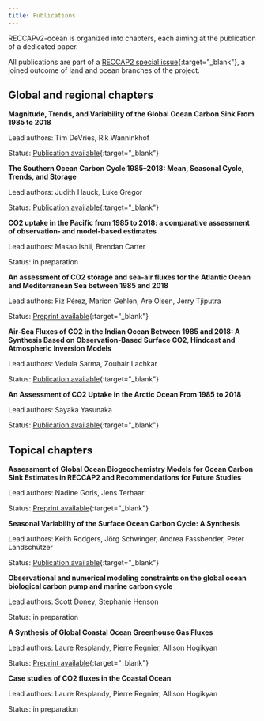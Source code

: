 ```yaml
---
title: Publications
---
```


RECCAPv2-ocean is organized into chapters, each aiming at the publication of a dedicated paper.

All publications are part of a [RECCAP2 special issue](https://agupubs.onlinelibrary.wiley.com/doi/toc/10.1002/(ISSN)2169-8961.RECCAP2){:target="_blank"}, a joined outcome of land and ocean branches of the project.

## Global and regional chapters

**Magnitude, Trends, and Variability of the Global Ocean Carbon Sink From 1985 to 2018**

Lead authors: Tim DeVries, Rik Wanninkhof

Status: [Publication available](https://doi.org/10.1029/2023GB007780){:target="_blank"}

**The Southern Ocean Carbon Cycle 1985–2018: Mean, Seasonal Cycle, Trends, and Storage**

Lead authors: Judith Hauck, Luke Gregor

Status: [Publication available](https://doi.org/10.1029/2023GB007848){:target="_blank"}

**CO2 uptake in the Pacific from 1985 to 2018: a comparative assessment of observation- and model-based estimates**

Lead authors: Masao Ishii, Brendan Carter

Status: in preparation

**An assessment of CO2 storage and sea-air fluxes for the Atlantic Ocean and Mediterranean Sea between 1985 and 2018**

Lead authors: Fiz Pérez, Marion Gehlen, Are Olsen, Jerry Tjiputra

Status: [Preprint available](https://doi.org/10.22541/essoar.170256825.55098483/v1){:target="_blank"}

**Air-Sea Fluxes of CO2 in the Indian Ocean Between 1985 and 2018: A Synthesis Based on Observation-Based Surface CO2, Hindcast and Atmospheric Inversion Models**

Lead authors: Vedula Sarma, Zouhair Lachkar

Status: [Publication available](https://doi.org/10.1029/2023GB007694){:target="_blank"}

**An Assessment of CO2 Uptake in the Arctic Ocean From 1985 to 2018**

Lead authors: Sayaka Yasunaka

Status: [Publication available](https://doi.org/10.1029/2023GB007806){:target="_blank"}



## Topical chapters

**Assessment of Global Ocean Biogeochemistry Models for Ocean Carbon Sink Estimates in RECCAP2 and Recommendations for Future Studies**

Lead authors: Nadine Goris, Jens Terhaar

Status: [Preprint available](https://doi.org/10.22541/essoar.168394734.41886821/v1){:target="_blank"}

**Seasonal Variability of the Surface Ocean Carbon Cycle: A Synthesis**

Lead authors: Keith Rodgers, Jörg Schwinger, Andrea Fassbender, Peter Landschützer

Status: [Publication available](https://doi.org/10.1029/2023GB007798){:target="_blank"}

**Observational and numerical modeling constraints on the global ocean biological carbon pump and marine carbon cycle**

Lead authors: Scott Doney, Stephanie Henson

Status: in preparation

**A Synthesis of Global Coastal Ocean Greenhouse Gas Fluxes**

Lead authors: Laure Resplandy, Pierre Regnier, Allison Hogikyan

Status: [Preprint available](https://doi.org/10.22541/essoar.168182303.39621839/v1){:target="_blank"}

**Case studies of CO2 fluxes in the Coastal Ocean**

Lead authors: Laure Resplandy, Pierre Regnier, Allison Hogikyan

Status: in preparation

